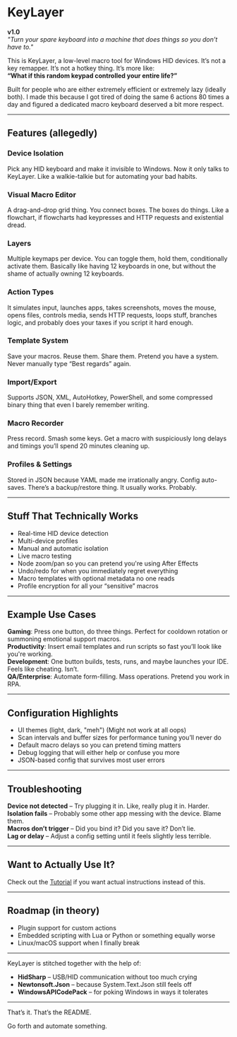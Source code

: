 # KeyLayer  
**v1.0**  
*"Turn your spare keyboard into a machine that does things so you don’t have to."*

This is KeyLayer, a low-level macro tool for Windows HID devices. It’s not a key remapper. It’s not a hotkey thing. It’s more like:  
**“What if this random keypad controlled your entire life?”**

Built for people who are either extremely efficient or extremely lazy (ideally both). I made this because I got tired of doing the same 6 actions 80 times a day and figured a dedicated macro keyboard deserved a bit more respect.

---

## Features (allegedly)

### Device Isolation  
Pick any HID keyboard and make it invisible to Windows. Now it only talks to KeyLayer. Like a walkie-talkie but for automating your bad habits.

### Visual Macro Editor  
A drag-and-drop grid thing. You connect boxes. The boxes do things. Like a flowchart, if flowcharts had keypresses and HTTP requests and existential dread.

### Layers  
Multiple keymaps per device. You can toggle them, hold them, conditionally activate them. Basically like having 12 keyboards in one, but without the shame of actually owning 12 keyboards.

### Action Types  
It simulates input, launches apps, takes screenshots, moves the mouse, opens files, controls media, sends HTTP requests, loops stuff, branches logic, and probably does your taxes if you script it hard enough.

### Template System  
Save your macros. Reuse them. Share them. Pretend you have a system. Never manually type “Best regards” again.

### Import/Export  
Supports JSON, XML, AutoHotkey, PowerShell, and some compressed binary thing that even I barely remember writing.

### Macro Recorder  
Press record. Smash some keys. Get a macro with suspiciously long delays and timings you’ll spend 20 minutes cleaning up.

### Profiles & Settings  
Stored in JSON because YAML made me irrationally angry. Config auto-saves. There’s a backup/restore thing. It usually works. Probably.

---

## Stuff That Technically Works

- Real-time HID device detection  
- Multi-device profiles  
- Manual and automatic isolation  
- Live macro testing  
- Node zoom/pan so you can pretend you're using After Effects  
- Undo/redo for when you immediately regret everything  
- Macro templates with optional metadata no one reads  
- Profile encryption for all your “sensitive” macros  

---

## Example Use Cases

**Gaming**: Press one button, do three things. Perfect for cooldown rotation or summoning emotional support macros.  
**Productivity**: Insert email templates and run scripts so fast you’ll look like you're working.  
**Development**: One button builds, tests, runs, and maybe launches your IDE. Feels like cheating. Isn’t.  
**QA/Enterprise**: Automate form-filling. Mass operations. Pretend you work in RPA.

---

## Configuration Highlights

- UI themes (light, dark, "meh")  (Might not work at all oops)
- Scan intervals and buffer sizes for performance tuning you’ll never do  
- Default macro delays so you can pretend timing matters  
- Debug logging that will either help or confuse you more  
- JSON-based config that survives most user errors

---

## Troubleshooting

**Device not detected** – Try plugging it in. Like, really plug it in. Harder.  
**Isolation fails** – Probably some other app messing with the device. Blame them.  
**Macros don’t trigger** – Did you bind it? Did you save it? Don’t lie.  
**Lag or delay** – Adjust a config setting until it feels slightly less terrible.

---

## Want to Actually Use It?

Check out the [Tutorial](./tutorial.md) if you want actual instructions instead of this.

---

## Roadmap (in theory)

- Plugin support for custom actions  
- Embedded scripting with Lua or Python or something equally worse   
- Linux/macOS support when I finally break

---

KeyLayer is stitched together with the help of:

- **HidSharp** – USB/HID communication without too much crying  
- **Newtonsoft.Json** – because System.Text.Json still feels off  
- **WindowsAPICodePack** – for poking Windows in ways it tolerates  

---

That’s it. That’s the README.

Go forth and automate something.  
